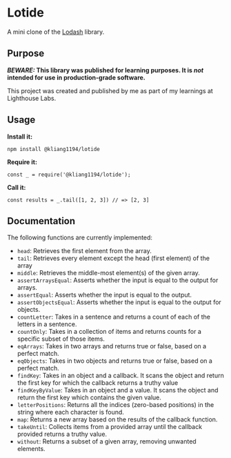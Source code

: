 # Lotide

A mini clone of the [Lodash](https://lodash.com) library.

## Purpose

**_BEWARE:_ This library was published for learning purposes. It is _not_ intended for use in production-grade software.**

This project was created and published by me as part of my learnings at Lighthouse Labs. 

## Usage

**Install it:**

`npm install @kliang1194/lotide`

**Require it:**

`const _ = require('@kliang1194/lotide');`

**Call it:**

`const results = _.tail([1, 2, 3]) // => [2, 3]`

## Documentation

The following functions are currently implemented:

* `head`: Retrieves the first element from the array.
* `tail`: Retrieves every element except the head (first element) of the array
* `middle`: Retrieves the middle-most element(s) of the given array.
* `assertArraysEqual`: Asserts whether the input is equal to the output for arrays. 
* `assertEqual`: Asserts whether the input is equal to the output. 
* `assertObjectsEqual`: Asserts whether the input is equal to the output for objects. 
* `countLetter`: Takes in a sentence and returns a count of each of the letters in a sentence.
* `countOnly`: Takes in a collection of items and returns counts for a specific subset of those items.
* `eqArrays`: Takes in two arrays and returns true or false, based on a perfect match.
* `eqObjects`: Takes in two objects and returns true or false, based on a perfect match.
* `findKey`: Takes in an object and a callback. It scans the object and return the first key for which the callback returns a truthy value
* `findKeyByValue`: Takes in an object and a value. It scans the object and return the first key which contains the given value.
* `letterPositions`: Returns all the indices (zero-based positions) in the string where each character is found.
* `map`: Returns a new array based on the results of the callback function.
* `takeUntil`: Collects items from a provided array until the callback provided returns a truthy value.
* `without`: Returns a subset of a given array, removing unwanted elements.
